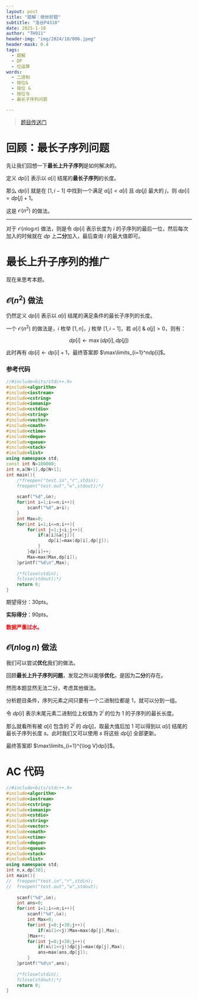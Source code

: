 ```yaml
---
layout: post
title: "题解：绝世好题"
subtitle: "洛谷P4310"
date: 2025-1-18
author: "TH911"
header-img: "img/2024/10/006.jpeg"
header-mask: 0.4
tags:
  - 题解
  - DP
  - 位运算
words:
  - 二进制
  - 按位&
  - 按位 & 
  - 按位与
  - 最长子序列问题

---
```


> [题目传送门](https://www.luogu.com.cn/problem/P4310)

# 回顾：最长子序列问题

先让我们回想一下**最长上升子序列**是如何解决的。

定义 $dp[i]$ 表示以 $a[i]$ 结尾的**最长子序列**的长度。

那么 $dp[i]$ 就是在 $[1,i-1]$ 中找到一个满足 $a[j]<a[i]$ 且 $dp[j]$ 最大的 $j$，则 $dp[i]=dp[j]+1$。

这是 $\mathcal O(n^2)$ 的做法。

***

对于 $\mathcal O(n\log n)$ 做法，则是令 $dp[i]$ 表示长度为 $i$ 的子序列的最后一位，然后每次加入的时候就在 $dp$ 上**二分**加入，最后查询 $i$ 的最大值即可。

# 最长上升子序列的推广

现在来思考本题。

## $\mathcal O(n^2)$ 做法

仍然定义 $dp[i]$ 表示以 $a[i]$ 结尾的满足条件的最长子序列的长度。

一个 $\mathcal O(n^2)$ 的做法是，$i$ 枚举 $[1,n]$，$j$ 枚举 $[1,i-1]$，若 $a[i]\  \&\ a[j]>0$，则有：

$$
dp[i]\leftarrow \max(dp[i],dp[j])
$$

此时再有 $dp[i]\leftarrow dp[i]+1$，最终答案即 $\max\limits_{i=1}^ndp[i]$。

### 参考代码

```cpp
//#include<bits/stdc++.h>
#include<algorithm>
#include<iostream>
#include<cstring>
#include<iomanip>
#include<cstdio>
#include<string>
#include<vector>
#include<cmath> 
#include<ctime>
#include<deque>
#include<queue>
#include<stack>
#include<list>
using namespace std;
const int N=100000;
int n,a[N+1],dp[N+1];
int main(){
	/*freopen("test.in","r",stdin);
	freopen("test.out","w",stdout);*/
	
	scanf("%d",&n);
	for(int i=1;i<=n;i++){
		scanf("%d",a+i);
	}
	int Max=0; 
	for(int i=1;i<=n;i++){
		for(int j=1;j<i;j++){
			if(a[i]&a[j]){
				dp[i]=max(dp[i],dp[j]);
			}
		}dp[i]++;
		Max=max(Max,dp[i]);
	}printf("%d\n",Max);
	
	/*fclose(stdin);
	fclose(stdout);*/
	return 0;
}
```

期望得分：$30\text{pts}$。

**实际得分**：$90\text{pts}$。

<span style="color:red;"><b>数据严重过水。</b></span>

## $\mathcal O(n\log n)$ 做法

我们可以尝试**优化**我们的做法。

回顾**最长上升子序列问题**，发现之所以能够**优化**，是因为**二分**的存在。

然而本题显然无法二分，考虑其他做法。

分析题目条件，序列元素之间只要有一个二进制位都是 $1$，就可以分到一组。

令 $dp[i]$ 表示末尾元素二进制位上权值为 $2^i$ 的位为 $1$ 的子序列的最长长度。

那么就看所有被 $a[i]$ 包含的 $2^j$ 的 $dp[j]$，取最大值后加 $1$ 可以得到以 $a[i]$ 结尾的最长子序列长度 $s$。此时我们又可以使用 $s$ 将这些 $dp[j]$ 全部更新。


最终答案即 $\max\limits_{i=1}^{\log V}dp[i]$。

# AC 代码

```cpp
//#include<bits/stdc++.h>
#include<algorithm>
#include<iostream>
#include<cstring>
#include<iomanip>
#include<cstdio>
#include<string>
#include<vector>
#include<cmath> 
#include<ctime>
#include<deque>
#include<queue>
#include<stack>
#include<list>
using namespace std;
int n,x,dp[30];
int main(){
//	freopen("test.in","r",stdin);
//	freopen("test.out","w",stdout);
	
	scanf("%d",&n);
	int ans=0; 
	for(int i=1;i<=n;i++){
		scanf("%d",&x); 
		int Max=0;
		for(int j=0;j<30;j++){
			if(x&(1<<j))Max=max(dp[j],Max);
		}Max++;
		for(int j=0;j<30;j++){
			if(x&(1<<j))dp[j]=max(dp[j],Max);
			ans=max(ans,dp[j]);
		}
	}printf("%d\n",ans);
	
	/*fclose(stdin);
	fclose(stdout);*/
	return 0;
}
```

